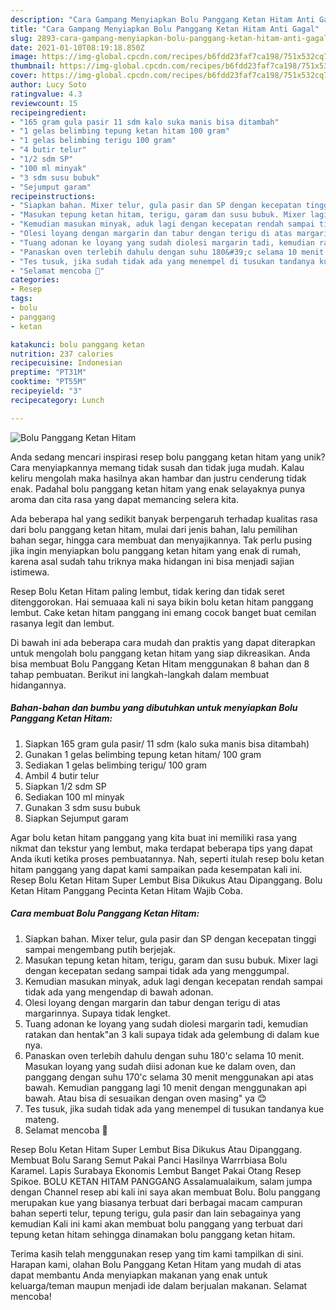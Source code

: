 ```yaml
---
description: "Cara Gampang Menyiapkan Bolu Panggang Ketan Hitam Anti Gagal"
title: "Cara Gampang Menyiapkan Bolu Panggang Ketan Hitam Anti Gagal"
slug: 2893-cara-gampang-menyiapkan-bolu-panggang-ketan-hitam-anti-gagal
date: 2021-01-10T08:19:18.850Z
image: https://img-global.cpcdn.com/recipes/b6fdd23faf7ca198/751x532cq70/bolu-panggang-ketan-hitam-foto-resep-utama.jpg
thumbnail: https://img-global.cpcdn.com/recipes/b6fdd23faf7ca198/751x532cq70/bolu-panggang-ketan-hitam-foto-resep-utama.jpg
cover: https://img-global.cpcdn.com/recipes/b6fdd23faf7ca198/751x532cq70/bolu-panggang-ketan-hitam-foto-resep-utama.jpg
author: Lucy Soto
ratingvalue: 4.3
reviewcount: 15
recipeingredient:
- "165 gram gula pasir 11 sdm kalo suka manis bisa ditambah"
- "1 gelas belimbing tepung ketan hitam 100 gram"
- "1 gelas belimbing terigu 100 gram"
- "4 butir telur"
- "1/2 sdm SP"
- "100 ml minyak"
- "3 sdm susu bubuk"
- "Sejumput garam"
recipeinstructions:
- "Siapkan bahan. Mixer telur, gula pasir dan SP dengan kecepatan tinggi sampai mengembang putih berjejak."
- "Masukan tepung ketan hitam, terigu, garam dan susu bubuk. Mixer lagi dengan kecepatan sedang sampai tidak ada yang menggumpal."
- "Kemudian masukan minyak, aduk lagi dengan kecepatan rendah sampai tidak ada yang mengendap di bawah adonan."
- "Olesi loyang dengan margarin dan tabur dengan terigu di atas margarinnya. Supaya tidak lengket."
- "Tuang adonan ke loyang yang sudah diolesi margarin tadi, kemudian ratakan dan hentak&#34;an 3 kali supaya tidak ada gelembung di dalam kue nya."
- "Panaskan oven terlebih dahulu dengan suhu 180&#39;c selama 10 menit. Masukan loyang yang sudah diisi adonan kue ke dalam oven, dan panggang dengan suhu 170&#39;c selama 30 menit menggunakan api atas bawah. Kemudian panggang lagi 10 menit dengan menggunakan api bawah. Atau bisa di sesuaikan dengan oven masing&#34; ya 😊"
- "Tes tusuk, jika sudah tidak ada yang menempel di tusukan tandanya kue mateng."
- "Selamat mencoba 🤗"
categories:
- Resep
tags:
- bolu
- panggang
- ketan

katakunci: bolu panggang ketan 
nutrition: 237 calories
recipecuisine: Indonesian
preptime: "PT31M"
cooktime: "PT55M"
recipeyield: "3"
recipecategory: Lunch

---
```



![Bolu Panggang Ketan Hitam](https://img-global.cpcdn.com/recipes/b6fdd23faf7ca198/751x532cq70/bolu-panggang-ketan-hitam-foto-resep-utama.jpg)

Anda sedang mencari inspirasi resep bolu panggang ketan hitam yang unik? Cara menyiapkannya memang tidak susah dan tidak juga mudah. Kalau keliru mengolah maka hasilnya akan hambar dan justru cenderung tidak enak. Padahal bolu panggang ketan hitam yang enak selayaknya punya aroma dan cita rasa yang dapat memancing selera kita.

Ada beberapa hal yang sedikit banyak berpengaruh terhadap kualitas rasa dari bolu panggang ketan hitam, mulai dari jenis bahan, lalu pemilihan bahan segar, hingga cara membuat dan menyajikannya. Tak perlu pusing jika ingin menyiapkan bolu panggang ketan hitam yang enak di rumah, karena asal sudah tahu triknya maka hidangan ini bisa menjadi sajian istimewa.

Resep Bolu Ketan Hitam paling lembut, tidak kering dan tidak seret ditenggorokan. Hai semuaaa kali ni saya bikin bolu ketan hitam panggang lembut. Cake ketan hitam panggang ini emang cocok banget buat cemilan rasanya legit dan lembut.


Di bawah ini ada beberapa cara mudah dan praktis yang dapat diterapkan untuk mengolah bolu panggang ketan hitam yang siap dikreasikan. Anda bisa membuat Bolu Panggang Ketan Hitam menggunakan 8 bahan dan 8 tahap pembuatan. Berikut ini langkah-langkah dalam membuat hidangannya.

<!--inarticleads1-->

##### Bahan-bahan dan bumbu yang dibutuhkan untuk menyiapkan Bolu Panggang Ketan Hitam:

1. Siapkan 165 gram gula pasir/ 11 sdm (kalo suka manis bisa ditambah)
1. Gunakan 1 gelas belimbing tepung ketan hitam/ 100 gram
1. Sediakan 1 gelas belimbing terigu/ 100 gram
1. Ambil 4 butir telur
1. Siapkan 1/2 sdm SP
1. Sediakan 100 ml minyak
1. Gunakan 3 sdm susu bubuk
1. Siapkan Sejumput garam


Agar bolu ketan hitam panggang yang kita buat ini memiliki rasa yang nikmat dan tekstur yang lembut, maka terdapat beberapa tips yang dapat Anda ikuti ketika proses pembuatannya. Nah, seperti itulah resep bolu ketan hitam panggang yang dapat kami sampaikan pada kesempatan kali ini. Resep Bolu Ketan Hitam Super Lembut Bisa Dikukus Atau Dipanggang. Bolu Ketan Hitam Panggang Pecinta Ketan Hitam Wajib Coba. 

<!--inarticleads2-->

##### Cara membuat Bolu Panggang Ketan Hitam:

1. Siapkan bahan. Mixer telur, gula pasir dan SP dengan kecepatan tinggi sampai mengembang putih berjejak.
1. Masukan tepung ketan hitam, terigu, garam dan susu bubuk. Mixer lagi dengan kecepatan sedang sampai tidak ada yang menggumpal.
1. Kemudian masukan minyak, aduk lagi dengan kecepatan rendah sampai tidak ada yang mengendap di bawah adonan.
1. Olesi loyang dengan margarin dan tabur dengan terigu di atas margarinnya. Supaya tidak lengket.
1. Tuang adonan ke loyang yang sudah diolesi margarin tadi, kemudian ratakan dan hentak&#34;an 3 kali supaya tidak ada gelembung di dalam kue nya.
1. Panaskan oven terlebih dahulu dengan suhu 180&#39;c selama 10 menit. Masukan loyang yang sudah diisi adonan kue ke dalam oven, dan panggang dengan suhu 170&#39;c selama 30 menit menggunakan api atas bawah. Kemudian panggang lagi 10 menit dengan menggunakan api bawah. Atau bisa di sesuaikan dengan oven masing&#34; ya 😊
1. Tes tusuk, jika sudah tidak ada yang menempel di tusukan tandanya kue mateng.
1. Selamat mencoba 🤗


Resep Bolu Ketan Hitam Super Lembut Bisa Dikukus Atau Dipanggang. Membuat Bolu Sarang Semut Pakai Panci Hasilnya Warrrbiasa Bolu Karamel. Lapis Surabaya Ekonomis Lembut Banget Pakai Otang Resep Spikoe. BOLU KETAN HITAM PANGGANG Assalamualaikum, salam jumpa dengan Channel resep abi kali ini saya akan membuat Bolu. Bolu panggang merupakan kue yang biasanya terbuat dari berbagai macam campuran bahan seperti telur, tepung terigu, gula pasir dan lain sebagainya yang kemudian Kali ini kami akan membuat bolu panggang yang terbuat dari tepung ketan hitam sehingga dinamakan bolu panggang ketan hitam. 

Terima kasih telah menggunakan resep yang tim kami tampilkan di sini. Harapan kami, olahan Bolu Panggang Ketan Hitam yang mudah di atas dapat membantu Anda menyiapkan makanan yang enak untuk keluarga/teman maupun menjadi ide dalam berjualan makanan. Selamat mencoba!
